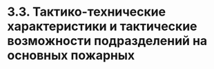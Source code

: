 # 3.3. Тактико-технические характеристики и тактические возможности подразделений на основных пожарных

